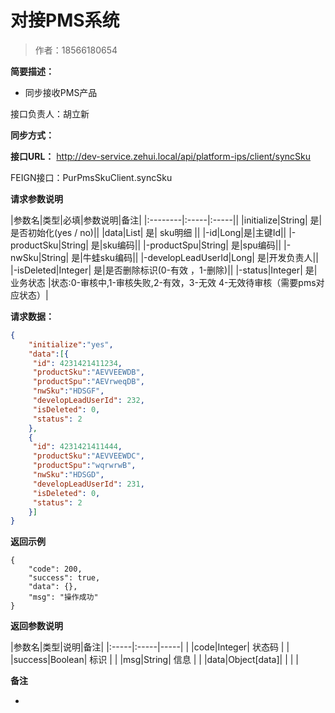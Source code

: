 # 对接PMS系统

> 作者：18566180654

**简要描述：**

- 同步接收PMS产品

接口负责人：胡立新

**同步方式：**

**接口URL：**
http://dev-service.zehui.local/api/platform-ips/client/syncSku

FEIGN接口：PurPmsSkuClient.syncSku


**请求参数说明**

|参数名|类型|必填|参数说明|备注|
|:--------|:-----|:-----||
|initialize|String| 是|是否初始化(yes / no)||
|data|List| 是| sku明细 ||
|-id|Long|是|主键Id||
|-productSku|String| 是|sku编码||
|-productSpu|String| 是|spu编码||
|-nwSku|String| 是|牛蛙sku编码||
|-developLeadUserId|Long| 是|开发负责人||
|-isDeleted|Integer| 是|是否删除标识(0-有效 ，1-删除)||
|-status|Integer| 是|业务状态 |状态:0-审核中,1-审核失败,2-有效，3-无效 4-无效待审核（需要pms对应状态）|


**请求数据：**

```json
{
	"initialize":"yes",
	"data":[{
	 "id": 4231421411234,
	 "productSku":"AEVVEEWDB",
	 "productSpu":"AEVrweqDB",
	 "nwSku":"HDSGF",
	 "developLeadUserId": 232,
	 "isDeleted": 0,
	 "status": 2
	},
	{
	 "id": 4231421411444,
	 "productSku":"AEVVEEWDC",
	 "productSpu":"wqrwrwB",
	 "nwSku":"HDSGD",
	 "developLeadUserId": 231,
	 "isDeleted": 0,
	 "status": 2
	}]
}
```
**返回示例**

```
{
    "code": 200,
    "success": true,
    "data": {},
    "msg": "操作成功"
}
```

**返回参数说明**

|参数名|类型|说明|备注|
|:-----|:-----|-----| |
|code|Integer| 状态码 |  |
|success|Boolean| 标识 |  |
|msg|String| 信息 |  |
|data|Object[data]| | | |

 **备注**

-